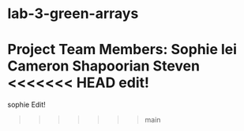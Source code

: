 # lab-3-green-arrays

Project Team Members:
Sophie lei 
Cameron Shapoorian
Steven
<<<<<<< HEAD
edit!
=======
sophie 
Edit!

>>>>>>> main
